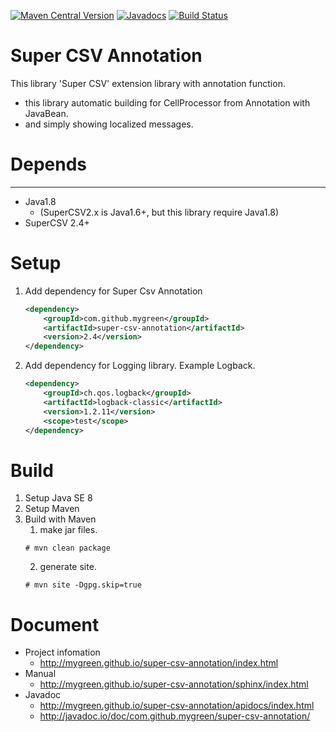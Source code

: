 [![Maven Central Version](https://img.shields.io/maven-central/v/com.github.mygreen/super-csv-annotation)](https://central.sonatype.com/artifact/com.github.mygreen/super-csv-annotation) [![Javadocs](http://javadoc.io/badge/com.github.mygreen/super-csv-annotation.svg?color=blue)](http://javadoc.io/doc/com.github.mygreen/super-csv-annotation) [![Build Status](https://github.com/mygreen/super-csv-annotation/actions/workflows/verify.yml/badge.svg)](https://travis-ci.org/mygreen/super-csv-annotation)

Super CSV Annotation
====================

This library 'Super CSV' extension library with annotation function.
+ this library automatic building for CellProcessor from Annotation with JavaBean.
+ and simply showing localized messages.

# Depends
------------------------------
+ Java1.8
    - (SuperCSV2.x is Java1.6+, but this library require Java1.8)
+ SuperCSV 2.4+

# Setup

1. Add dependency for Super Csv Annotation
    ```xml:pom.xml
    <dependency>
        <groupId>com.github.mygreen</groupId>
        <artifactId>super-csv-annotation</artifactId>
        <version>2.4</version>
    </dependency>
    ```
2. Add dependency for Logging library. Example Logback.
    ```xml:pom.xml
    <dependency>
        <groupId>ch.qos.logback</groupId>
        <artifactId>logback-classic</artifactId>
        <version>1.2.11</version>
        <scope>test</scope>
    </dependency>
    ```

# Build

1. Setup Java SE 8
2. Setup Maven
3. Build with Maven
    1. make jar files.
    ```console
    # mvn clean package
    ```
    2. generate site.
    ```console
    # mvn site -Dgpg.skip=true
    ```

# Document
- Project infomation
  - http://mygreen.github.io/super-csv-annotation/index.html
- Manual
  - http://mygreen.github.io/super-csv-annotation/sphinx/index.html
- Javadoc
  - http://mygreen.github.io/super-csv-annotation/apidocs/index.html
  - http://javadoc.io/doc/com.github.mygreen/super-csv-annotation/
